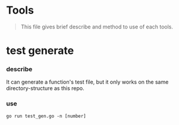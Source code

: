 # Tools

> This file gives brief describe and method to use of each tools.

# test generate

### describe

It can generate a function's test file, but it only works on the same directory-structure as this repo.

### use

```go run test_gen.go -n [number]```
